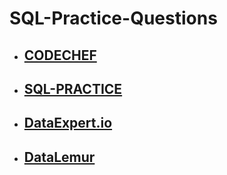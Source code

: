 # SQL-Practice-Questions

- ## [CODECHEF](https://www.codechef.com/practice/sql-case-studies-topic-wise)
- ## [SQL-PRACTICE](https://www.sql-practice.com/)
- ## [DataExpert.io](https://www.dataexpert.io/questions)
- ## [DataLemur](https://datalemur.com/)
